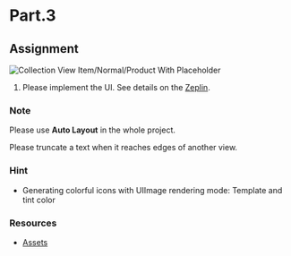 # Part.3

## Assignment

![Collection View Item/Normal/Product With Placeholder](../../resources/images/collection-view-item/normal/product-with-placeholder.png)

1. Please implement the UI. See details on the [Zeplin](https://zpl.io/bzYXEeG).

### Note

Please use **Auto Layout** in the whole project.

Please truncate a text when it reaches edges of another view.

### Hint

* Generating colorful icons with UIImage rendering mode: Template and tint color

### Resources

* [Assets](../../resources/assets)
